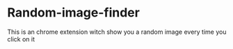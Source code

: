 # Random-image-finder
This is an chrome extension witch show you a random image every time you click on it  
